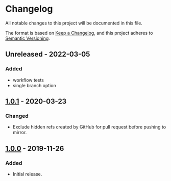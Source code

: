 # Changelog
All notable changes to this project will be documented in this file.

The format is based on [Keep a Changelog](https://keepachangelog.com/en/1.0.0/),
and this project adheres to [Semantic Versioning](https://semver.org/spec/v2.0.0.html).

## Unreleased - 2022-03-05

### Added
* workflow tests
* single branch option

## [1.0.1] - 2020-03-23

### Changed
* Exclude hidden refs created by GitHub for pull request before pushing to mirror.

## [1.0.0] - 2019-11-26

### Added
* Initial release.

[Unreleased]: https://github.com/wearerequired/git-mirror-action/compare/v1.0.1...HEAD
[1.0.1]: https://github.com/wearerequired/git-mirror-action/compare/v1.0.0...v1.1.0
[1.0.0]: https://github.com/wearerequired/git-mirror-action/compare/26c99373bfd4beb7811a3fd8a068ec944dadedcc...v1.0.0

